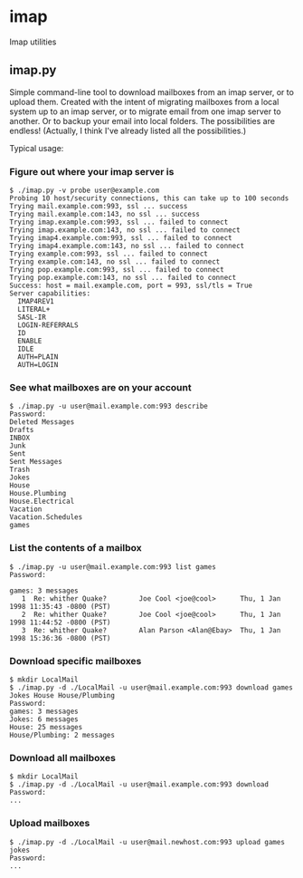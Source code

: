 # imap
Imap utilities

## imap.py

Simple command-line tool to download mailboxes from an imap server, or to upload
them. Created with the intent of migrating mailboxes from a local system
up to an imap server, or to migrate email from one imap server to another. Or
to backup your email into local folders. The possibilities are endless! (Actually,
I think I've already listed all the possibilities.)

Typical usage:

### Figure out where your imap server is

    $ ./imap.py -v probe user@example.com
    Probing 10 host/security connections, this can take up to 100 seconds
    Trying mail.example.com:993, ssl ... success
    Trying mail.example.com:143, no ssl ... success
    Trying imap.example.com:993, ssl ... failed to connect
    Trying imap.example.com:143, no ssl ... failed to connect
    Trying imap4.example.com:993, ssl ... failed to connect
    Trying imap4.example.com:143, no ssl ... failed to connect
    Trying example.com:993, ssl ... failed to connect
    Trying example.com:143, no ssl ... failed to connect
    Trying pop.example.com:993, ssl ... failed to connect
    Trying pop.example.com:143, no ssl ... failed to connect
    Success: host = mail.example.com, port = 993, ssl/tls = True
    Server capabilities:
      IMAP4REV1
      LITERAL+
      SASL-IR
      LOGIN-REFERRALS
      ID
      ENABLE
      IDLE
      AUTH=PLAIN
      AUTH=LOGIN


### See what mailboxes are on your account

    $ ./imap.py -u user@mail.example.com:993 describe
    Password:
    Deleted Messages
    Drafts
    INBOX
    Junk
    Sent
    Sent Messages
    Trash
    Jokes
    House
    House.Plumbing
    House.Electrical
    Vacation
    Vacation.Schedules
    games

### List the contents of a mailbox

    $ ./imap.py -u user@mail.example.com:993 list games
    Password:

    games: 3 messages
	   1  Re: whither Quake?        Joe Cool <joe@cool>      Thu, 1 Jan 1998 11:35:43 -0800 (PST)
	   2  Re: whither Quake?        Joe Cool <joe@cool>      Thu, 1 Jan 1998 11:44:52 -0800 (PST)
	   3  Re: whither Quake?        Alan Parson <Alan@Ebay>  Thu, 1 Jan 1998 15:36:36 -0800 (PST)

### Download specific mailboxes

    $ mkdir LocalMail
    $ ./imap.py -d ./LocalMail -u user@mail.example.com:993 download games Jokes House House/Plumbing
    Password: 
    games: 3 messages
    Jokes: 6 messages
    House: 25 messages
    House/Plumbing: 2 messages

### Download all mailboxes

    $ mkdir LocalMail
    $ ./imap.py -d ./LocalMail -u user@mail.example.com:993 download
    Password: 
    ...

### Upload mailboxes

    $ ./imap.py -d ./LocalMail -u user@mail.newhost.com:993 upload games jokes
    Password: 
    ...
